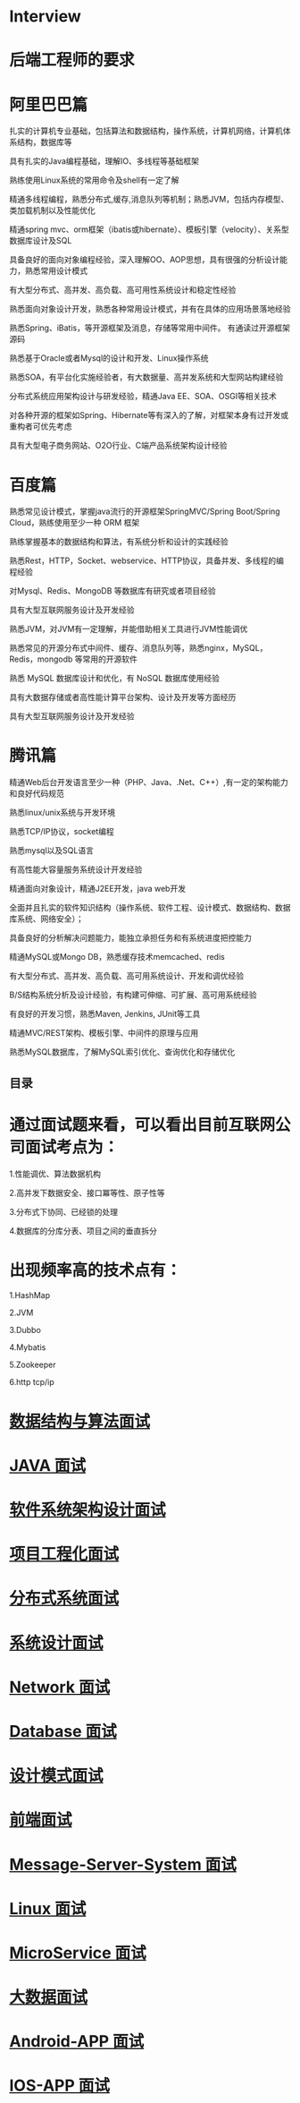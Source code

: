 # Interview

#  后端工程师的要求

# 阿里巴巴篇

扎实的计算机专业基础，包括算法和数据结构，操作系统，计算机网络，计算机体系结构，数据库等

具有扎实的Java编程基础，理解IO、多线程等基础框架

熟练使用Linux系统的常用命令及shell有一定了解

精通多线程编程，熟悉分布式,缓存,消息队列等机制；熟悉JVM，包括内存模型、类加载机制以及性能优化

精通spring mvc、orm框架（ibatis或hibernate）、模板引擎（velocity）、关系型数据库设计及SQL

具备良好的面向对象编程经验，深入理解OO、AOP思想，具有很强的分析设计能力，熟悉常用设计模式

有大型分布式、高并发、高负载、高可用性系统设计和稳定性经验

熟悉面向对象设计开发，熟悉各种常用设计模式，并有在具体的应用场景落地经验

熟悉Spring、iBatis，等开源框架及消息，存储等常用中间件。 有通读过开源框架源码

熟悉基于Oracle或者Mysql的设计和开发、Linux操作系统

熟悉SOA，有平台化实施经验者，有大数据量、高并发系统和大型网站构建经验

分布式系统应用架构设计与研发经验，精通Java EE、SOA、OSGI等相关技术

对各种开源的框架如Spring、Hibernate等有深入的了解，对框架本身有过开发或重构者可优先考虑

具有大型电子商务网站、O2O行业、C端产品系统架构设计经验

# 百度篇

熟悉常见设计模式，掌握java流行的开源框架SpringMVC/Spring Boot/Spring Cloud，熟练使用至少一种 ORM 框架

熟练掌握基本的数据结构和算法，有系统分析和设计的实践经验

熟悉Rest，HTTP，Socket、webservice、HTTP协议，具备并发、多线程的编程经验

对Mysql、Redis、MongoDB 等数据库有研究或者项目经验

具有大型互联网服务设计及开发经验

熟悉JVM，对JVM有一定理解，并能借助相关工具进行JVM性能调优

熟悉常见的开源分布式中间件、缓存、消息队列等，熟悉nginx，MySQL，Redis，mongodb 等常用的开源软件

熟悉 MySQL 数据库设计和优化，有 NoSQL 数据库使用经验

具有大数据存储或者高性能计算平台架构、设计及开发等方面经历

具有大型互联网服务设计及开发经验

# 腾讯篇

精通Web后台开发语言至少一种（PHP、Java、.Net、C++）,有一定的架构能力和良好代码规范

熟悉linux/unix系统与开发环境

熟悉TCP/IP协议，socket编程

熟悉mysql以及SQL语言

有高性能大容量服务系统设计开发经验

精通面向对象设计，精通J2EE开发，java web开发

全面并且扎实的软件知识结构（操作系统、软件工程、设计模式、数据结构、数据库系统、网络安全）；

具备良好的分析解决问题能力，能独立承担任务和有系统进度把控能力

精通MySQL或Mongo DB，熟悉缓存技术memcached、redis

有大型分布式、高并发、高负载、高可用系统设计、开发和调优经验

B/S结构系统分析及设计经验，有构建可伸缩、可扩展、高可用系统经验

有良好的开发习惯，熟悉Maven, Jenkins, JUnit等工具

精通MVC/REST架构、模板引擎、中间件的原理与应用

熟悉MySQL数据库，了解MySQL索引优化、查询优化和存储优化



目录
---
# 通过面试题来看，可以看出目前互联网公司面试考点为：

1.性能调优、算法数据机构

2.高并发下数据安全、接口冪等性、原子性等

3.分布式下协同、已经锁的处理

4.数据库的分库分表、项目之间的垂直拆分

# 出现频率高的技术点有：

1.HashMap

2.JVM

3.Dubbo

4.Mybatis

5.Zookeeper

6.http tcp/ip



# [数据结构与算法面试](https://github.com/stevenli91748/Data-Structure-and-Algorithmic/blob/master/README.md)

# [JAVA 面试](https://github.com/stevenli91748/JAVA-Architecture/tree/master/Interview)

# [软件系统架构设计面试](https://github.com/stevenli91748/Software-Architecture-Design/tree/master/Interview)

# [项目工程化面试](https://github.com/stevenli91748/Engineering-special/blob/master/Interview.md)

# [分布式系统面试](https://github.com/stevenli91748/Distributed-System/tree/master/Interview)

# [系统设计面试](https://github.com/stevenli91748/System-Design/blob/master/Interview.md)

# [Network 面试](https://github.com/stevenli91748/Network/blob/master/Interview.md)

# [Database 面试](https://github.com/stevenli91748/Database/blob/master/Interview.md)

# [设计模式面试](https://github.com/stevenli91748/Design-Patterns/blob/master/Interview.md)

# [前端面试](https://github.com/stevenli91748/Frontend/blob/master/Interview.md)

# [Message-Server-System 面试](https://github.com/stevenli91748/Message-Server-System/blob/master/Interview.md)

# [Linux 面试](https://github.com/stevenli91748/Linux/blob/master/interview.md)

# [MicroService 面试](https://github.com/stevenli91748/MicroService/blob/master/interview.md)

# [大数据面试](https://github.com/stevenli91748/Big-Data/blob/master/interview.md)

# [Android-APP 面试](https://github.com/stevenli91748/Android-APP/blob/master/interview.md)

# [IOS-APP 面试](https://github.com/stevenli91748/IOS-APP/blob/master/interview.md)
